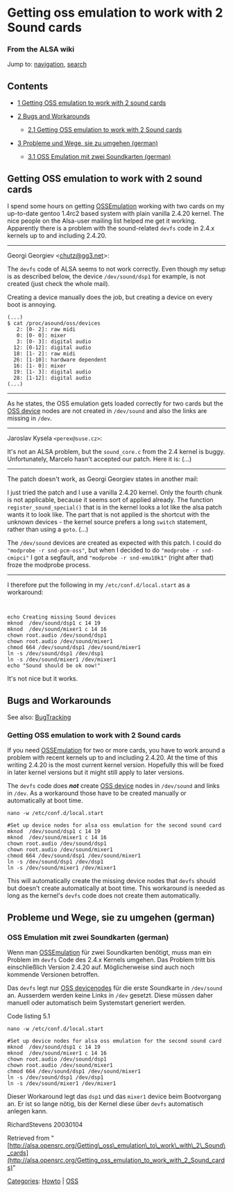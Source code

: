 Getting oss emulation to work with 2 Sound cards
================================================

### From the ALSA wiki

Jump to: [navigation](#mw-head), [search](#p-search)

Contents
--------

-   [1 Getting OSS emulation to work with 2 sound
    cards](#Getting_OSS_emulation_to_work_with_2_sound_cards)
-   [2 Bugs and Workarounds](#Bugs_and_Workarounds)
    -   [2.1 Getting OSS emulation to work with 2 Sound
        cards](#Getting_OSS_emulation_to_work_with_2_Sound_cards_2)

-   [3 Probleme und Wege, sie zu umgehen
    (german)](#Probleme_und_Wege.2C_sie_zu_umgehen_.28german.29)
    -   [3.1 OSS Emulation mit zwei Soundkarten
        (german)](#OSS_Emulation_mit_zwei_Soundkarten_.28german.29)

Getting OSS emulation to work with 2 sound cards
------------------------------------------------

I spend some hours on getting
[OSSEmulation](/OSSEmulation "OSSEmulation") working with two cards on
my up-to-date gentoo 1.4rc2 based system with plain vanilla 2.4.20
kernel. The nice people on the Alsa-user mailing list helped me get it
working. Apparently there is a problem with the sound-related `devfs`
code in 2.4.x kernels up to and including 2.4.20.

* * * * *

Georgi Georgiev \<chutz@gg3.net\>:

The `devfs` code of ALSA seems to not work correctly. Even though my
setup is as described below, the device `/dev/sound/dsp1` for example,
is not created (just check the whole mail).

Creating a device manually does the job, but creating a device on every
boot is annoying. ` `

    (...)
    $ cat /proc/asound/oss/devices
       2: [0- 2]: raw midi
       0: [0- 0]: mixer
       3: [0- 3]: digital audio
      12: [0-12]: digital audio
      18: [1- 2]: raw midi
      26: [1-10]: hardware dependent
      16: [1- 0]: mixer
      19: [1- 3]: digital audio
      28: [1-12]: digital audio
    (...)

* * * * *

As he states, the OSS emulation gets loaded correctly for two cards but
the [OSS device](/OSS_device "OSS device") nodes are not created in
`/dev/sound` and also the links are missing in `/dev`.

* * * * *

Jaroslav Kysela `<perex@suse.cz>`:

It's not an ALSA problem, but the `sound_core.c` from the 2.4 kernel is
buggy. Unfortunately, Marcelo hasn't accepted our patch. Here it is:
(...)

* * * * *

The patch doesn't work, as Georgi Georgiev states in another mail:

I just tried the patch and I use a vanilla 2.4.20 kernel. Only the
fourth chunk is not applicable, because it seems sort of applied
already. The function `register_sound_special()` that is in the kernel
looks a lot like the alsa patch wants it to look like. The part that is
not applied is the shortcut with the unknown devices - the kernel source
prefers a long `switch` statement, rather than using a `goto`. (...)

The `/dev/sound` devices are created as expected with this patch. I
could do `"modprobe -r snd-pcm-oss"`, but when I decided to do
`"modprobe -r snd-cmipci"` I got a segfault, and
`"modprobe -r snd-emu10k1"` (right after that) froze the modprobe
process.

* * * * *

I therefore put the following in my `/etc/conf.d/local.start` as a
workaround:

` `

    echo Creating missing Sound devices
    mknod  /dev/sound/dsp1 c 14 19
    mknod  /dev/sound/mixer1 c 14 16
    chown root.audio /dev/sound/dsp1
    chown root.audio /dev/sound/mixer1
    chmod 664 /dev/sound/dsp1 /dev/sound/mixer1
    ln -s /dev/sound/dsp1 /dev/dsp1
    ln -s /dev/sound/mixer1 /dev/mixer1
    echo "Sound should be ok now!"

It's not nice but it works.

Bugs and Workarounds
--------------------

See also: [BugTracking](/BugTracking "BugTracking")

### Getting OSS emulation to work with 2 Sound cards

If you need [OSSEmulation](/OSSEmulation "OSSEmulation") for two or more
cards, you have to work around a problem with recent kernels up to and
including 2.4.20. At the time of this writing 2.4.20 is the most current
kernel version. Hopefully this will be fixed in later kernel versions
but it might still apply to later versions.

The `devfs` code does ***not*** create [OSS
device](/OSS_device "OSS device") nodes in `/dev/sound` and links in
`/dev`. As a workaround those have to be created manually or
automatically at boot time. ` `

    nano -w /etc/conf.d/local.start

    #Set up device nodes for alsa oss emulation for the second sound card
    mknod  /dev/sound/dsp1 c 14 19
    mknod  /dev/sound/mixer1 c 14 16
    chown root.audio /dev/sound/dsp1
    chown root.audio /dev/sound/mixer1
    chmod 664 /dev/sound/dsp1 /dev/sound/mixer1
    ln -s /dev/sound/dsp1 /dev/dsp1
    ln -s /dev/sound/mixer1 /dev/mixer1

This will automatically create the missing device nodes that `devfs`
should but doesn't create automatically at boot time. This workaround is
needed as long as the kernel's `devfs` code does not create them
automatically.

Probleme und Wege, sie zu umgehen (german)
------------------------------------------

### OSS Emulation mit zwei Soundkarten (german)

Wenn man [OSSEmulation](/OSSEmulation "OSSEmulation") für zwei
Soundkarten benötigt, muss man ein Problem im `devfs` Code des 2.4.x
Kernels umgehen. Das Problem tritt bis einschließlich Version 2.4.20
auf. Möglicherweise sind auch noch kommende Versionen betroffen.

Das `devfs` legt nur [OSS devicenodes](/OSS_device "OSS device") für die
erste Soundkarte in `/dev/sound` an. Ausserdem werden keine Links in
`/dev` gesetzt. Diese müssen daher manuell oder automatisch beim
Systemstart generiert werden.

Code listing 5.1 ` `

    nano -w /etc/conf.d/local.start

    #Set up device nodes for alsa oss emulation for the second sound card
    mknod  /dev/sound/dsp1 c 14 19
    mknod  /dev/sound/mixer1 c 14 16
    chown root.audio /dev/sound/dsp1
    chown root.audio /dev/sound/mixer1
    chmod 664 /dev/sound/dsp1 /dev/sound/mixer1
    ln -s /dev/sound/dsp1 /dev/dsp1
    ln -s /dev/sound/mixer1 /dev/mixer1

Dieser Workaround legt das `dsp1` und das `mixer1` device beim
Bootvorgang an. Er ist so lange nötig, bis der Kernel diese über `devfs`
automatisch anlegen kann.

RichardStevens 20030104

Retrieved from
"[http://alsa.opensrc.org/Getting\_oss\_emulation\_to\_work\_with\_2\_Sound\_cards](http://alsa.opensrc.org/Getting_oss_emulation_to_work_with_2_Sound_cards)"

[Categories](/Special:Categories "Special:Categories"):
[Howto](/Category:Howto "Category:Howto") |
[OSS](/Category:OSS "Category:OSS")

